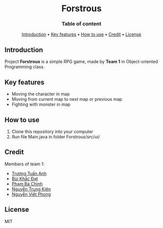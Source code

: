 <h1 align="center">Forstrous</h1>

<h3 align="center">Table of content</h3>

<p align="center">
  <a href="#introduction">Introduction</a> •
  <a href="#key-features">Key features</a> •
  <a href="#how-to-use">How to use</a> •
  <a href="#credit">Credit</a> •
  <a href="#license">License</a>
</p>

## Introduction
Project **Forstrous** is a simple RPG game, made by **Team 1** in Object-oriented Programming class.

## Key features
- Moving the character in map
- Moving from current map to next map or previous map
- Fighting with monster in map

## How to use
1. Clone this repository into your computer
2. Run file Main.java in folder Forstrous/src/ui/

## Credit
Members of team 1:
- [Trương Tuấn Anh](https://github.com/Kokoroou)
- [Bùi Khắc Đạt](https://github.com/kdat21)
- [Phạm Bá Chinh](https://github.com/pbching)
- [Nguyễn Trung Kiên](https://github.com/Trungkien2022001)
- [Nguyễn Viết Phong](https://github.com/phongnv4136)

## License
MIT
